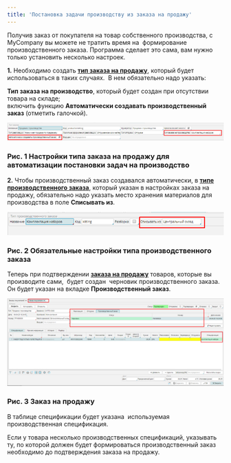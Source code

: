 ```yaml
---
title: 'Постановка задачи производству из заказа на продажу'
---
```


Получив заказ от покупателя на товар собственного производства, с MyCompany вы можете не тратить время на  формирование производственного заказа. Программа сделает это сама, вам нужно только установить несколько настроек. 

  

**1.** Необходимо создать **[тип заказа на продажу](Customer_order_types.md)**, который будет использоваться в таких случаях.  В нем обязательно надо указать:

**Тип заказа на производство**, который будет создан при отсутствии товара на складе;  
включить функцию **Автоматически создавать производственный заказ** (отметить галочкой). 

![](attachments/1802395/1802396.png)

### Рис. 1 Настройки типа заказа на продажу для автоматизации постановки задач на производство

  

**2.** Чтобы производственный заказ создавался автоматически, в [**типе производственного заказа**](Manufacturing_order_type.md), который указан в настройках заказа на продажу, обязательно надо указать место хранения материалов для производства в поле **Списывать из**.

![](attachments/1802395/1802397.png)

### Рис. 2 Обязательные настройки типа производственного заказа 

  

Теперь при подтверждении [**заказа на продажу**](Customer_orders.md) товаров, которые вы производите сами,  будет создан  черновик производственного заказа. Он будет указан на вкладке **Производственный заказ**. 

![](attachments/1802395/1802398.png)

### Рис. 3 Заказ на продажу 

  

В таблице спецификации будет указана  используемая производственная спецификация.

Если у товара несколько производственных спецификаций, указывать ту, по которой должен будет формироваться производственный заказ необходимо до подтверждения заказа на продажу.

  


